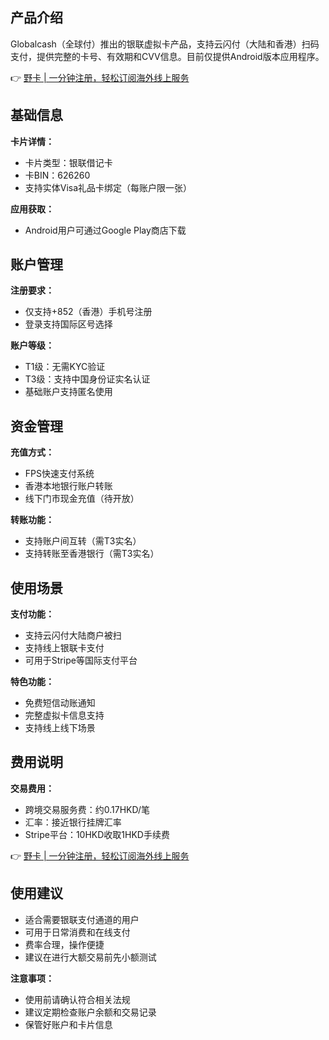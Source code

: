 ## 产品介绍

Globalcash（全球付）推出的银联虚拟卡产品，支持云闪付（大陆和香港）扫码支付，提供完整的卡号、有效期和CVV信息。目前仅提供Android版本应用程序。

👉 [野卡 | 一分钟注册，轻松订阅海外线上服务](https://bit.ly/bewildcard)

## 基础信息

**卡片详情：**
- 卡片类型：银联借记卡
- 卡BIN：626260
- 支持实体Visa礼品卡绑定（每账户限一张）

**应用获取：**
- Android用户可通过Google Play商店下载

## 账户管理

**注册要求：**
- 仅支持+852（香港）手机号注册
- 登录支持国际区号选择

**账户等级：**
- T1级：无需KYC验证
- T3级：支持中国身份证实名认证
- 基础账户支持匿名使用

## 资金管理

**充值方式：**
- FPS快速支付系统
- 香港本地银行账户转账
- 线下门市现金充值（待开放）

**转账功能：**
- 支持账户间互转（需T3实名）
- 支持转账至香港银行（需T3实名）

## 使用场景

**支付功能：**
- 支持云闪付大陆商户被扫
- 支持线上银联卡支付
- 可用于Stripe等国际支付平台

**特色功能：**
- 免费短信动账通知
- 完整虚拟卡信息支持
- 支持线上线下场景

## 费用说明

**交易费用：**
- 跨境交易服务费：约0.17HKD/笔
- 汇率：接近银行挂牌汇率
- Stripe平台：10HKD收取1HKD手续费

👉 [野卡 | 一分钟注册，轻松订阅海外线上服务](https://bit.ly/bewildcard)

## 使用建议

- 适合需要银联支付通道的用户
- 可用于日常消费和在线支付
- 费率合理，操作便捷
- 建议在进行大额交易前先小额测试

**注意事项：**
- 使用前请确认符合相关法规
- 建议定期检查账户余额和交易记录
- 保管好账户和卡片信息
